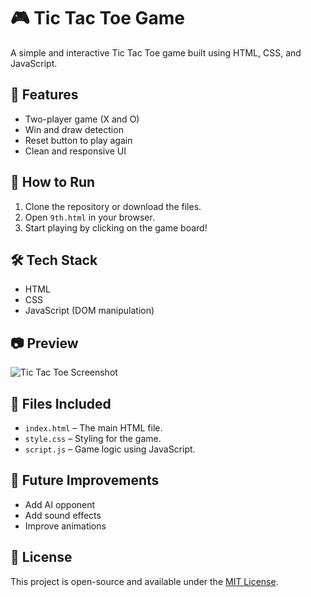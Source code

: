 # 🎮 Tic Tac Toe Game

A simple and interactive Tic Tac Toe game built using HTML, CSS, and JavaScript.

## 📌 Features

- Two-player game (X and O)
- Win and draw detection
- Reset button to play again
- Clean and responsive UI

## 🚀 How to Run

1. Clone the repository or download the files.
2. Open `9th.html` in your browser.
3. Start playing by clicking on the game board!

## 🛠️ Tech Stack

- HTML
- CSS
- JavaScript (DOM manipulation)

## 📷 Preview

![Tic Tac Toe Screenshot](screenshot.png) <!-- Replace with your screenshot path if available -->

## 📁 Files Included

- `index.html` – The main HTML file.
- `style.css` – Styling for the game.
- `script.js` – Game logic using JavaScript.

## 🧠 Future Improvements

- Add AI opponent
- Add sound effects
- Improve animations

## 📜 License

This project is open-source and available under the [MIT License](LICENSE).
